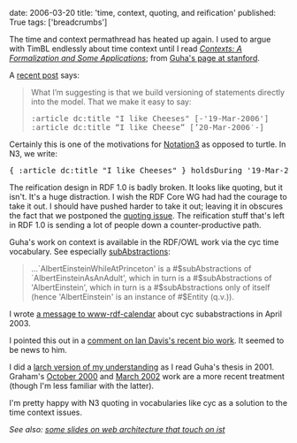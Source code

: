date: 2006-03-20
title: 'time, context, quoting, and reification'
published: True
tags: ['breadcrumbs']

<p>The time and context permathread has heated up again. I used to argue with TimBL endlessly about time context until I read <cite><a href="http://www-formal.stanford.edu/guha/guha-thesis.ps">Contexts: A Formalization and Some Applications</a></cite>; from <a href="http://www-formal.stanford.edu/guha/">Guha&#39;s page at stanford</a>.</p> <!--break-->  <p>A <a href="http://www.nzlinux.org.nz/blogs/2006/03/20/why-we-need-explicit-temporal-labelling/">recent post</a> says:</p>  <blockquote> <p>What I’m suggesting is that we build versioning of statements directly into the model. That we make it easy to say:</p>  <pre>:article dc:title &quot;I like Cheeses&quot; [-&#39;19-Mar-2006&#39;]<br />:article dc:title “I like Cheese” [’20-Mar-2006′-]<br /></pre> </blockquote>  <p>Certainly this is one of the motivations for <a href="http://www.w3.org/DesignIssues/Notation3">Notation3</a> as opposed to turtle. In N3, we write:</p>  <pre>{ :article dc:title &quot;I like Cheeses&quot; } holdsDuring &#39;19-Mar-2006&#39;.<br /></pre>  <p>The reification design in RDF 1.0 is badly broken. It looks like quoting, but it isn&#39;t. It&#39;s a huge distraction. I wish the RDF Core WG had had the courage to take it out. I should have pushed harder to take it out; leaving it in obscures the fact that we postponed the <a href="http://www.w3.org/2000/03/rdf-tracking/#rdfms-quoting">quoting issue</a>. The reification stuff that&#39;s left in RDF 1.0 is sending a lot of people down a counter-productive path.</p>  <p>Guha&#39;s work on context is available in the RDF/OWL work via the cyc time vocabulary. See especially <a href="http://www.cyc.com/cycdoc/vocab/time-vocab.html#subAbstractions">subAbstractions</a>:</p> <blockquote><p>...`AlbertEinsteinWhileAtPrinceton&#39; is a #$subAbstractions of `AlbertEinsteinAsAnAdult&#39;, which in turn is a #$subAbstractions of &#39;AlbertEinstein&#39;, which in turn is a #$subAbstractions only of itself (hence &#39;AlbertEinstein&#39; is an instance of #$Entity (q.v.)).</p> </blockquote>  <p>I wrote <a href="http://lists.w3.org/Archives/Public/www-rdf-calendar/2003Apr/0005.html">a message to www-rdf-calendar</a>  about cyc subabstractions in April 2003.</p>  <p>I pointed this out in a <a href="http://internetalchemy.org/2006/03/refactoring-bio-with-einstein-part-3-temporal-invariants#comment-2480">comment on Ian Davis&#39;s recent bio work</a>. It seemed to be news to him.</p>  <p>I did a <a href="http://www.w3.org/XML/9711theory/ContextLogic.lsl">larch version of my understanding</a> as I read Guha&#39;s thesis in 2001. Graham&#39;s <a href="http://www.ninebynine.org/RDFNotes/RDFContexts.html">October 2000</a> and <a href="http://www.ninebynine.org/RDFNotes/UsingContextsWithRDF.html">March 2002</a> work are a more recent treatment (though I&#39;m less familiar with the latter).</p>  <p>I&#39;m pretty happy with N3 quoting in vocabularies like cyc as a solution to the time context issues.</p>  <p><em>See also: <a href="http://www.w3.org/2001/tag/fdesc54/slides.html">some slides on web architecture that touch on ist</a></em></p> 